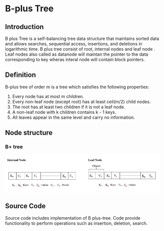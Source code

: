 # B-plus  Tree

## Introduction
B plus Tree is a self-balancing tree data structure that maintains sorted data and allows searches, sequential access, insertions, and deletions in logarithmic time. B plus tree consist of root, internal nodes and leaf node . Leaf nodes also called as datanode will maintan the pointer to the data corresponding to key wheras interal node will contain block pointers. 

## Definition
B-plus tree of order m is a tree which satisfies the following properties:

1. Every node has at most m children.
2. Every non-leaf node (except root) has at least ceil(m/2) child nodes.
3. The root has at least two children if it is not a leaf node.
4. A non-leaf node with k children contains k - 1 keys.
5. All leaves appear in the same level and carry no information.

## Node structure
### B+ tree
<img alt="B+ tree node structure" src="./diagrams/B_plus_tree_node_structure.PNG"/>

## Source Code
Source code includes implementation of B plus-tree. Code provide functionality to perform operations such as insertion, deletion, search. 
